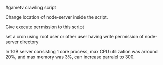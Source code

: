 #gametv crawling script
  
Change location of node-server inside the script. 

Give execute permission to this script

set a cron using root user or other user having write permission of node-server directory


In 1GB server consisting 1 core process, max CPU utilization was arround 20%, and max memory was 3%, can increase parralel to 300.
